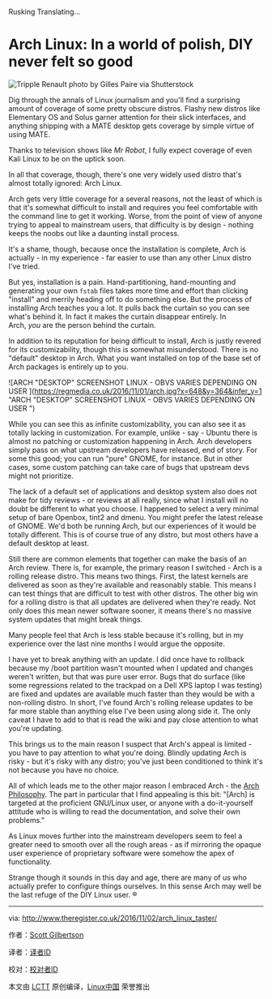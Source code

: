 Rusking Translating...

# Arch Linux: In a world of polish, DIY never felt so good

 ![Tripple Renault photo by Gilles Paire via Shutterstock ](https://regmedia.co.uk/2016/10/31/tripple_renault_photo_by_gilles_paire_via_shutterstock.jpg?x=648&y=348&crop=1)

Dig through the annals of Linux journalism and you'll find a surprising amount of coverage of some pretty obscure distros. Flashy new distros like Elementary OS and Solus garner attention for their slick interfaces, and anything shipping with a MATE desktop gets coverage by simple virtue of using MATE.

Thanks to television shows like _Mr Robot_, I fully expect coverage of even Kali Linux to be on the uptick soon.

In all that coverage, though, there's one very widely used distro that's almost totally ignored: Arch Linux.

Arch gets very little coverage for a several reasons, not the least of which is that it's somewhat difficult to install and requires you feel comfortable with the command line to get it working. Worse, from the point of view of anyone trying to appeal to mainstream users, that difficulty is by design - nothing keeps the noobs out like a daunting install process.

It's a shame, though, because once the installation is complete, Arch is actually - in my experience - far easier to use than any other Linux distro I've tried.

But yes, installation is a pain. Hand-partitioning, hand-mounting and generating your own `fstab` files takes more time and effort than clicking "install" and merrily heading off to do something else. But the process of installing Arch teaches you a lot. It pulls back the curtain so you can see what's behind it. In fact it makes the curtain disappear entirely. In Arch, _you_ are the person behind the curtain.

In addition to its reputation for being difficult to install, Arch is justly revered for its customizability, though this is somewhat misunderstood. There is no "default" desktop in Arch. What you want installed on top of the base set of Arch packages is entirely up to you.

 ![ARCH "DESKTOP" SCREENSHOT LINUX - OBVS VARIES DEPENDING ON USER ](https://regmedia.co.uk/2016/11/01/arch.jpg?x=648&y=364&infer_y=1 "ARCH "DESKTOP" SCREENSHOT LINUX - OBVS VARIES DEPENDING ON USER ") 

While you can see this as infinite customizability, you can also see it as totally lacking in customization. For example, unlike - say - Ubuntu there is almost no patching or customization happening in Arch. Arch developers simply pass on what upstream developers have released, end of story. For some this good; you can run "pure" GNOME, for instance. But in other cases, some custom patching can take care of bugs that upstream devs might not prioritize.

The lack of a default set of applications and desktop system also does not make for tidy reviews - or reviews at all really, since what I install will no doubt be different to what you choose. I happened to select a very minimal setup of bare Openbox, tint2 and dmenu. You might prefer the latest release of GNOME. We'd both be running Arch, but our experiences of it would be totally different. This is of course true of any distro, but most others have a default desktop at least.

Still there are common elements that together can make the basis of an Arch review. There is, for example, the primary reason I switched - Arch is a rolling release distro. This means two things. First, the latest kernels are delivered as soon as they're available and reasonably stable. This means I can test things that are difficult to test with other distros. The other big win for a rolling distro is that all updates are delivered when they're ready. Not only does this mean newer software sooner, it means there's no massive system updates that might break things.

Many people feel that Arch is less stable because it's rolling, but in my experience over the last nine months I would argue the opposite.

I have yet to break anything with an update. I did once have to rollback because my /boot partition wasn't mounted when I updated and changes weren't written, but that was pure user error. Bugs that do surface (like some regressions related to the trackpad on a Dell XPS laptop I was testing) are fixed and updates are available much faster than they would be with a non-rolling distro. In short, I've found Arch's rolling release updates to be far more stable than anything else I've been using along side it. The only caveat I have to add to that is read the wiki and pay close attention to what you're updating.

This brings us to the main reason I suspect that Arch's appeal is limited - you have to pay attention to what you're doing. Blindly updating Arch is risky - but it's risky with any distro; you've just been conditioned to think it's not because you have no choice.

All of which leads me to the other major reason I embraced Arch - the [Arch Philosophy][1]. The part in particular that I find appealing is this bit: "[Arch] is targeted at the proficient GNU/Linux user, or anyone with a do-it-yourself attitude who is willing to read the documentation, and solve their own problems."

As Linux moves further into the mainstream developers seem to feel a greater need to smooth over all the rough areas - as if mirroring the opaque user experience of proprietary software were somehow the apex of functionality.

Strange though it sounds in this day and age, there are many of us who actually prefer to configure things ourselves. In this sense Arch may well be the last refuge of the DIY Linux user. ®

--------------------------------------------------------------------------------

via: http://www.theregister.co.uk/2016/11/02/arch_linux_taster/

作者：[Scott Gilbertson][a]

译者：[译者ID](https://github.com/译者ID)

校对：[校对者ID](https://github.com/校对者ID)

本文由 [LCTT](https://github.com/LCTT/TranslateProject) 原创编译，[Linux中国](https://linux.cn/) 荣誉推出

[a]:http://www.theregister.co.uk/Author/1785
[1]:https://wiki.archlinux.org/index.php/Arch_Linux
[2]:http://www.theregister.co.uk/Author/1785
[3]:https://www.linkedin.com/shareArticle?mini=true&url=http://www.theregister.co.uk/2016/11/02/arch_linux_taster/&title=Arch%20Linux%3A%20In%20a%20world%20of%20polish%2C%20DIY%20never%20felt%20so%20good&summary=Last%20refuge%20for%20purists
[4]:http://twitter.com/share?text=Arch%20Linux%3A%20In%20a%20world%20of%20polish%2C%20DIY%20never%20felt%20so%20good&url=http://www.theregister.co.uk/2016/11/02/arch_linux_taster/&via=theregister
[5]:http://www.reddit.com/submit?url=http://www.theregister.co.uk/2016/11/02/arch_linux_taster/&title=Arch%20Linux%3A%20In%20a%20world%20of%20polish%2C%20DIY%20never%20felt%20so%20good
